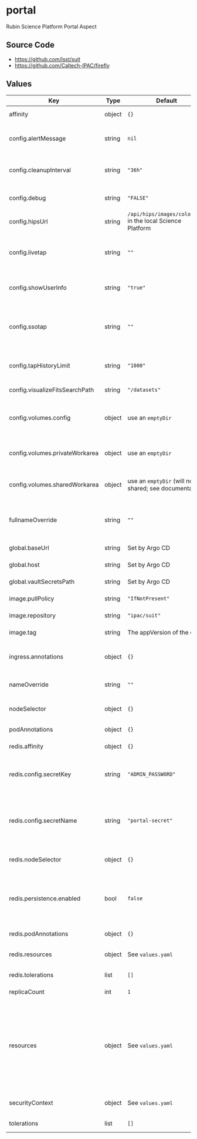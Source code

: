 # portal

Rubin Science Platform Portal Aspect

## Source Code

* <https://github.com/lsst/suit>
* <https://github.com/Caltech-IPAC/firefly>

## Values

| Key | Type | Default | Description |
|-----|------|---------|-------------|
| affinity | object | `{}` | Affinity rules for the Portal pod |
| config.alertMessage | string | `nil` | If not null, display this alert to all users in a banner |
| config.cleanupInterval | string | `"36h"` | How long results should be retained before being deleted |
| config.debug | string | `"FALSE"` | Set to `TRUE` to enable service debugging |
| config.hipsUrl | string | `/api/hips/images/color_gri` in the local Science Platform | URL for default HiPS service |
| config.livetap | string | `""` | Endpoint under `/api/` for the live TAP service on the instance, if present |
| config.showUserInfo | string | `"true"` | Whether to show information about the logged-in user |
| config.ssotap | string | `""` | Endpoint under `/api/` for the DP0.3 SSO TAP service on the instance, if present |
| config.tapHistoryLimit | string | `"1000"` | Maximum number of recent TAP queries to show in history |
| config.visualizeFitsSearchPath | string | `"/datasets"` | Search path for FITS files |
| config.volumes.config | object | use an `emptyDir` | configuration directory accessible read-only to all Portal pods |
| config.volumes.privateWorkarea | object | use an `emptyDir` | private work area accessible read-write to a single Portal pod |
| config.volumes.sharedWorkarea | object | use an `emptyDir` (will not be shared; see documentation) | work area accessible read-write to all Portal pods |
| fullnameOverride | string | `""` | Override the full name for resources (includes the release name) |
| global.baseUrl | string | Set by Argo CD | Base URL for the environment |
| global.host | string | Set by Argo CD | Host name for ingress |
| global.vaultSecretsPath | string | Set by Argo CD | Base path for Vault secrets |
| image.pullPolicy | string | `"IfNotPresent"` | Pull policy for the Portal image |
| image.repository | string | `"ipac/suit"` | Portal image to use |
| image.tag | string | The appVersion of the chart | Tag of Portal image to use |
| ingress.annotations | object | `{}` | Additional annotations to add to the ingress |
| nameOverride | string | `""` | Override the base name for resources |
| nodeSelector | object | `{}` | Node selector rules for the Portal pod |
| podAnnotations | object | `{}` | Annotations for the Portal pod |
| redis.affinity | object | `{}` | Affinity rules for the Redis pod |
| redis.config.secretKey | string | `"ADMIN_PASSWORD"` | Key inside secret from which to get the Redis password (do not change) |
| redis.config.secretName | string | `"portal-secret"` | Name of secret containing Redis password (may require changing if fullnameOverride is set) |
| redis.nodeSelector | object | `{}` | Node selection rules for the Redis pod |
| redis.persistence.enabled | bool | `false` | Whether to persist Redis storage. Setting this to false will use `emptyDir` and reset all data on every restart. |
| redis.podAnnotations | object | `{}` | Pod annotations for the Redis pod |
| redis.resources | object | See `values.yaml` | Resource limits and requests for the Redis pod |
| redis.tolerations | list | `[]` | Tolerations for the Redis pod |
| replicaCount | int | `1` | Number of pods to start |
| resources | object | See `values.yaml` | Resource limits and requests. The Portal will use (by default) 93% of container RAM.  This is a smallish Portal; tweak it as you need to in instance definitions in Phalanx. |
| securityContext | object | See `values.yaml` | Security context for the Portal pod |
| tolerations | list | `[]` | Tolerations for the Portal pod |
